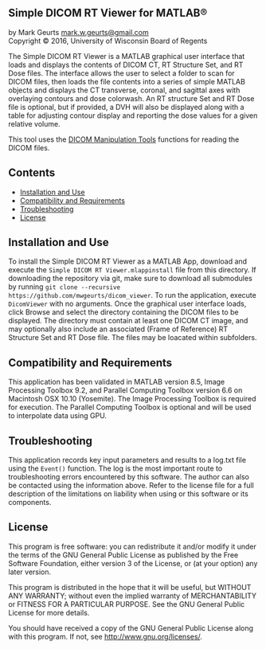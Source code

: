 ## Simple DICOM RT Viewer for MATLAB&reg;

by Mark Geurts <mark.w.geurts@gmail.com>
<br>Copyright &copy; 2016, University of Wisconsin Board of Regents

The Simple DICOM RT Viewer is a MATLAB graphical user interface that loads and displays the contents of DICOM CT, RT Structure Set, and RT Dose files. The interface allows the user to select a folder to scan for DICOM files, then loads the file contents into a series of simple MATLAB objects and displays the CT transverse, coronal, and sagittal axes with overlaying contours and dose colorwash. An RT structure Set and RT Dose file is optional, but if provided, a DVH will also be displayed along with a table for adjusting contour display and reporting the dose values for a given relative volume.

This tool uses the [DICOM Manipulation Tools](https://github.com/mwgeurts/dicom_tools) functions for reading the DICOM files.

## Contents

* [Installation and Use](README.md#installation-and-use)
* [Compatibility and Requirements](README.md#compatibility-and-requirements)
* [Troubleshooting](README.md#troubleshooting)
* [License](README.md#license)

## Installation and Use

To install the Simple DICOM RT Viewer as a MATLAB App, download and execute the `Simple DICOM RT Viewer.mlappinstall` file from this directory. If downloading the repository via git, make sure to download all submodules by running  `git clone --recursive https://github.com/mwgeurts/dicom_viewer`. To run the application, execute `DicomViewer` with no arguments. Once the graphical user interface loads, click Browse and select the directory containing the DICOM files to be displayed. The directory must contain at least one DICOM CT image, and may optionally also include an associated (Frame of Reference) RT Structure Set and RT Dose file. The files may be loacated within subfolders.

## Compatibility and Requirements

This application has been validated in MATLAB version 8.5, Image Processing Toolbox 9.2, and Parallel Computing Toolbox version 6.6 on Macintosh OSX 10.10 (Yosemite).  The Image Processing Toolbox is required for execution.  The Parallel Computing Toolbox is optional and will be used to interpolate data using GPU.

## Troubleshooting

This application records key input parameters and results to a log.txt file using the `Event()` function. The log is the most important route to troubleshooting errors encountered by this software. The author can also be contacted using the information above. Refer to the license file for a full description of the limitations on liability when using or this software or its components.

## License

This program is free software: you can redistribute it and/or modify it under the terms of the GNU General Public License as published by the Free Software Foundation, either version 3 of the License, or (at your option) any later version.

This program is distributed in the hope that it will be useful, but WITHOUT ANY WARRANTY; without even the implied warranty of MERCHANTABILITY or FITNESS FOR A PARTICULAR PURPOSE. See the GNU General Public License for more details.

You should have received a copy of the GNU General Public License along with this program. If not, see http://www.gnu.org/licenses/.
